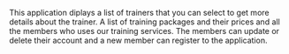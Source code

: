 This application diplays a list of trainers that you can select to get more details about the trainer. A list of training packages and their prices and all the members who uses our training services.
The members can update or delete their account and a new member can register to the application.
